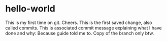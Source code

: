 # hello-world
This is my first time on git. Cheers.
This is the first saved change, also called commits. 
This is associated commit message explaining what I have done and why: Because guide told me to.
Copy of the branch only btw.
